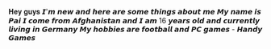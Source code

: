 𝐇𝐞𝐲 𝐠𝐮𝐲𝐬
𝙄'𝙢 𝙣𝙚𝙬 𝙖𝙣𝙙 𝙝𝙚𝙧𝙚 𝙖𝙧𝙚 𝙨𝙤𝙢𝙚 𝙩𝙝𝙞𝙣𝙜𝙨 𝙖𝙗𝙤𝙪𝙩 𝙢𝙚
𝙈𝙮 𝙣𝙖𝙢𝙚 𝙞𝙨 𝙋𝙖𝙞 
𝙄 𝙘𝙤𝙢𝙚 𝙛𝙧𝙤𝙢 𝘼𝙛𝙜𝙝𝙖𝙣𝙞𝙨𝙩𝙖𝙣 𝙖𝙣𝙙 𝙄 𝙖𝙢 16 𝙮𝙚𝙖𝙧𝙨 𝙤𝙡𝙙 𝙖𝙣𝙙 𝙘𝙪𝙧𝙧𝙚𝙣𝙩𝙡𝙮 𝙡𝙞𝙫𝙞𝙣𝙜 𝙞𝙣 𝙂𝙚𝙧𝙢𝙖𝙣𝙮
𝙈𝙮 𝙝𝙤𝙗𝙗𝙞𝙚𝙨 𝙖𝙧𝙚 𝙛𝙤𝙤𝙩𝙗𝙖𝙡𝙡 𝙖𝙣𝙙 𝙋𝘾 𝙜𝙖𝙢𝙚𝙨 - 𝙃𝙖𝙣𝙙𝙮 𝙂𝙖𝙢𝙚𝙨
